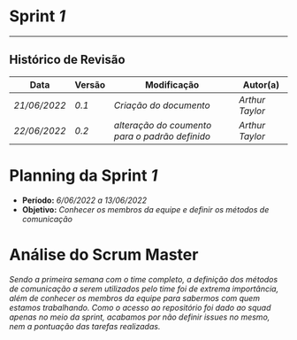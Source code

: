 <!---
O layout da documentação das sprints foi feito se baseando nos documentos produzidos
pela equipe do software Acácia, estando disponíveis em: 
<https://github.com/fga-eps-mds/2019.2-Acacia/tree/develop/docs/sprints>.
Tal layout é apenas um exemplo e pode vir a ser alterado a qualquer momento!
-->
# Sprint _1_
---
## Histórico de Revisão
| Data | Versão | Modificação | Autor(a) |
| --- | --- | --- | --- |
| _21/06/2022_ | _0.1_ | _Criação do documento_ | _Arthur Taylor_ |
| _22/06/2022_ | _0.2_ | _alteração do coumento para o padrão definido_ | _Arthur Taylor_ |

# Planning da Sprint _1_

- **Período:** _6/06/2022 a 13/06/2022_
- **Objetivo:** _Conhecer os membros da equipe e definir os métodos de comunicação_

# Análise do Scrum Master
_Sendo a primeira semana com o time completo, a definição dos métodos de comunicação a serem utilizados pelo time foi de extrema importância, além de conhecer os membros da equipe para sabermos com quem estamos trabalhando. Como o acesso ao repositório foi dado ao squad apenas no meio da sprint, acabamos por não definir issues no mesmo, nem a pontuação das tarefas realizadas._
